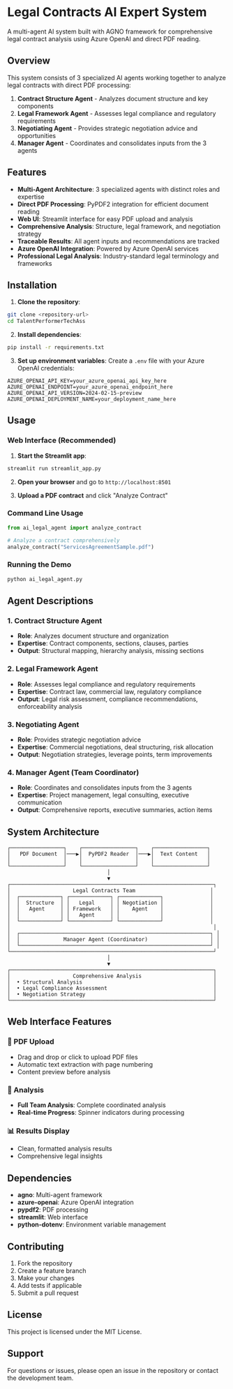 # Legal Contracts AI Expert System

A multi-agent AI system built with AGNO framework for comprehensive legal contract analysis using Azure OpenAI and direct PDF reading.

## Overview

This system consists of 3 specialized AI agents working together to analyze legal contracts with direct PDF processing:

1. **Contract Structure Agent** - Analyzes document structure and key components
2. **Legal Framework Agent** - Assesses legal compliance and regulatory requirements  
3. **Negotiating Agent** - Provides strategic negotiation advice and opportunities
4. **Manager Agent** - Coordinates and consolidates inputs from the 3 agents

## Features

- **Multi-Agent Architecture**: 3 specialized agents with distinct roles and expertise
- **Direct PDF Processing**: PyPDF2 integration for efficient document reading
- **Web UI**: Streamlit interface for easy PDF upload and analysis
- **Comprehensive Analysis**: Structure, legal framework, and negotiation strategy
- **Traceable Results**: All agent inputs and recommendations are tracked
- **Azure OpenAI Integration**: Powered by Azure OpenAI services
- **Professional Legal Analysis**: Industry-standard legal terminology and frameworks

## Installation

1. **Clone the repository**:
```bash
git clone <repository-url>
cd TalentPerformerTechAss
```

2. **Install dependencies**:
```bash
pip install -r requirements.txt
```

3. **Set up environment variables**:
Create a `.env` file with your Azure OpenAI credentials:
```env
AZURE_OPENAI_API_KEY=your_azure_openai_api_key_here
AZURE_OPENAI_ENDPOINT=your_azure_openai_endpoint_here
AZURE_OPENAI_API_VERSION=2024-02-15-preview
AZURE_OPENAI_DEPLOYMENT_NAME=your_deployment_name_here
```

## Usage

### Web Interface (Recommended)

1. **Start the Streamlit app**:
```bash
streamlit run streamlit_app.py
```

2. **Open your browser** and go to `http://localhost:8501`

3. **Upload a PDF contract** and click "Analyze Contract"

### Command Line Usage

```python
from ai_legal_agent import analyze_contract

# Analyze a contract comprehensively
analyze_contract("ServicesAgreementSample.pdf")
```

### Running the Demo

```bash
python ai_legal_agent.py
```

## Agent Descriptions

### 1. Contract Structure Agent
- **Role**: Analyzes document structure and organization
- **Expertise**: Contract components, sections, clauses, parties
- **Output**: Structural mapping, hierarchy analysis, missing sections

### 2. Legal Framework Agent  
- **Role**: Assesses legal compliance and regulatory requirements
- **Expertise**: Contract law, commercial law, regulatory compliance
- **Output**: Legal risk assessment, compliance recommendations, enforceability analysis

### 3. Negotiating Agent
- **Role**: Provides strategic negotiation advice
- **Expertise**: Commercial negotiations, deal structuring, risk allocation
- **Output**: Negotiation strategies, leverage points, term improvements

### 4. Manager Agent (Team Coordinator)
- **Role**: Coordinates and consolidates inputs from the 3 agents
- **Expertise**: Project management, legal consulting, executive communication
- **Output**: Comprehensive reports, executive summaries, action items

## System Architecture

```
┌─────────────────┐    ┌─────────────────┐    ┌─────────────────┐
│   PDF Document  │───▶│  PyPDF2 Reader  │───▶│  Text Content   │
│                 │    │                 │    │                 │
└─────────────────┘    └─────────────────┘    └─────────────────┘
                                │
                                ▼
┌─────────────────────────────────────────────────────────────────┐
│                    Legal Contracts Team                        │
│  ┌─────────────┐ ┌─────────────┐ ┌─────────────┐               │
│  │  Structure  │ │   Legal     │ │ Negotiation │               │
│  │   Agent     │ │ Framework   │ │    Agent    │               │
│  │             │ │   Agent     │ │             │               │
│  └─────────────┘ └─────────────┘ └─────────────┘               │
│                                                                 │
│  ┌─────────────────────────────────────────────────────────────┐ │
│  │              Manager Agent (Coordinator)                    │ │
│  └─────────────────────────────────────────────────────────────┘ │
└─────────────────────────────────────────────────────────────────┘
                                │
                                ▼
┌─────────────────────────────────────────────────────────────────┐
│                    Comprehensive Analysis                       │
│  • Structural Analysis                                          │
│  • Legal Compliance Assessment                                  │
│  • Negotiation Strategy                                         │
└─────────────────────────────────────────────────────────────────┘
```

## Web Interface Features

### 📄 PDF Upload
- Drag and drop or click to upload PDF files
- Automatic text extraction with page numbering
- Content preview before analysis

### 🤖 Analysis
- **Full Team Analysis**: Complete coordinated analysis
- **Real-time Progress**: Spinner indicators during processing

### 📊 Results Display
- Clean, formatted analysis results
- Comprehensive legal insights

## Dependencies

- **agno**: Multi-agent framework
- **azure-openai**: Azure OpenAI integration
- **pypdf2**: PDF processing
- **streamlit**: Web interface
- **python-dotenv**: Environment variable management

## Contributing

1. Fork the repository
2. Create a feature branch
3. Make your changes
4. Add tests if applicable
5. Submit a pull request

## License

This project is licensed under the MIT License.

## Support

For questions or issues, please open an issue in the repository or contact the development team.
